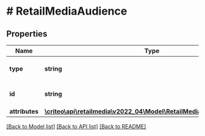 # # RetailMediaAudience

## Properties

Name | Type | Description | Notes
------------ | ------------- | ------------- | -------------
**type** | **string** | the name of the entity type |
**id** | **string** | Unique ID of this audience. |
**attributes** | [**\criteo\api\retailmedia\v2022_04\Model\RetailMediaAudienceAttributes**](RetailMediaAudienceAttributes.md) |  |

[[Back to Model list]](../../README.md#models) [[Back to API list]](../../README.md#endpoints) [[Back to README]](../../README.md)
